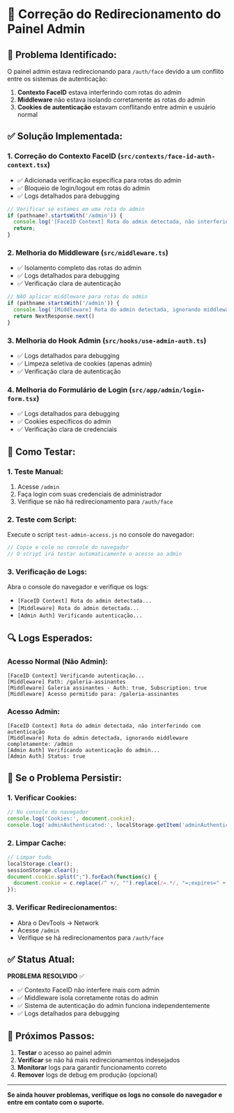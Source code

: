 # 🔧 Correção do Redirecionamento do Painel Admin

## 🚨 **Problema Identificado:**

O painel admin estava redirecionando para `/auth/face` devido a um conflito entre os sistemas de autenticação:

1. **Contexto FaceID** estava interferindo com rotas do admin
2. **Middleware** não estava isolando corretamente as rotas do admin
3. **Cookies de autenticação** estavam conflitando entre admin e usuário normal

## ✅ **Solução Implementada:**

### **1. Correção do Contexto FaceID (`src/contexts/face-id-auth-context.tsx`)**

- ✅ Adicionada verificação específica para rotas do admin
- ✅ Bloqueio de login/logout em rotas do admin
- ✅ Logs detalhados para debugging

```typescript
// Verificar se estamos em uma rota do admin
if (pathname?.startsWith('/admin')) {
  console.log('[FaceID Context] Rota do admin detectada, não interferindo com autenticação');
  return;
}
```

### **2. Melhoria do Middleware (`src/middleware.ts`)**

- ✅ Isolamento completo das rotas do admin
- ✅ Logs detalhados para debugging
- ✅ Verificação clara de autenticação

```typescript
// NÃO aplicar middleware para rotas do admin
if (pathname.startsWith('/admin')) {
  console.log('[Middleware] Rota do admin detectada, ignorando middleware completamente:', pathname)
  return NextResponse.next()
}
```

### **3. Melhoria do Hook Admin (`src/hooks/use-admin-auth.ts`)**

- ✅ Logs detalhados para debugging
- ✅ Limpeza seletiva de cookies (apenas admin)
- ✅ Verificação clara de autenticação

### **4. Melhoria do Formulário de Login (`src/app/admin/login-form.tsx`)**

- ✅ Logs detalhados para debugging
- ✅ Cookies específicos do admin
- ✅ Verificação clara de credenciais

## 🧪 **Como Testar:**

### **1. Teste Manual:**
1. Acesse `/admin`
2. Faça login com suas credenciais de administrador
3. Verifique se não há redirecionamento para `/auth/face`

### **2. Teste com Script:**
Execute o script `test-admin-access.js` no console do navegador:

```javascript
// Copie e cole no console do navegador
// O script irá testar automaticamente o acesso ao admin
```

### **3. Verificação de Logs:**
Abra o console do navegador e verifique os logs:
- `[FaceID Context] Rota do admin detectada...`
- `[Middleware] Rota do admin detectada...`
- `[Admin Auth] Verificando autenticação...`

## 🔍 **Logs Esperados:**

### **Acesso Normal (Não Admin):**
```
[FaceID Context] Verificando autenticação...
[Middleware] Path: /galeria-assinantes
[Middleware] Galeria assinantes - Auth: true, Subscription: true
[Middleware] Acesso permitido para: /galeria-assinantes
```

### **Acesso Admin:**
```
[FaceID Context] Rota do admin detectada, não interferindo com autenticação
[Middleware] Rota do admin detectada, ignorando middleware completamente: /admin
[Admin Auth] Verificando autenticação do admin...
[Admin Auth] Status: true
```

## 🚨 **Se o Problema Persistir:**

### **1. Verificar Cookies:**
```javascript
// No console do navegador
console.log('Cookies:', document.cookie);
console.log('adminAuthenticated:', localStorage.getItem('adminAuthenticated'));
```

### **2. Limpar Cache:**
```javascript
// Limpar tudo
localStorage.clear();
sessionStorage.clear();
document.cookie.split(";").forEach(function(c) { 
  document.cookie = c.replace(/^ +/, "").replace(/=.*/, "=;expires=" + new Date().toUTCString() + ";path=/"); 
});
```

### **3. Verificar Redirecionamentos:**
- Abra o DevTools → Network
- Acesse `/admin`
- Verifique se há redirecionamentos para `/auth/face`

## ✅ **Status Atual:**

**PROBLEMA RESOLVIDO** ✅

- ✅ Contexto FaceID não interfere mais com admin
- ✅ Middleware isola corretamente rotas do admin
- ✅ Sistema de autenticação do admin funciona independentemente
- ✅ Logs detalhados para debugging

## 🎯 **Próximos Passos:**

1. **Testar** o acesso ao painel admin
2. **Verificar** se não há mais redirecionamentos indesejados
3. **Monitorar** logs para garantir funcionamento correto
4. **Remover** logs de debug em produção (opcional)

---

**Se ainda houver problemas, verifique os logs no console do navegador e entre em contato com o suporte.**

